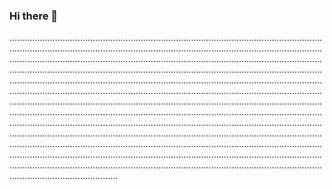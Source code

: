 ### Hi there 👋

.......................................................................................................................................................................................................................................................................................................................................................................................................................................................................................................................................................................................................................................................................................................................................................................................................................................................................................................................................................................................................................................................................................................................................................................................................................................................................................................................................................................................................................................................................................................................................................................................................................................................................................................................